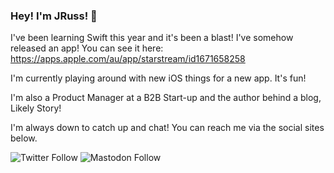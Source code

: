 ### Hey! I'm JRuss! 👋

I've been learning Swift this year and it's been a blast!
I've somehow released an app! You can see it here: https://apps.apple.com/au/app/starstream/id1671658258

I'm currently playing around with new iOS things for a new app. It's fun!

I'm also a Product Manager at a B2B Start-up and the author behind a blog, Likely Story!

I'm always down to catch up and chat! You can reach me via the social sites below.

<img alt="Twitter Follow" src="https://img.shields.io/twitter/follow/heyfuturejesse?style=social"> <img alt="Mastodon Follow" src="https://img.shields.io/mastodon/follow/109718319432727915?domain=https%3A%2F%2Fmastodon.au%2F&style=social">

<!--
**heyfuturejesse/heyfuturejesse** is a ✨ _special_ ✨ repository because its `README.md` (this file) appears on your GitHub profile.

Here are some ideas to get you started:

- 🔭 I’m currently working on ...
- 🌱 I’m currently learning ...
- 👯 I’m looking to collaborate on ...
- 🤔 I’m looking for help with ...
- 💬 Ask me about ...
- 📫 How to reach me: ...
- 😄 Pronouns: ...
- ⚡ Fun fact: ...
-->
